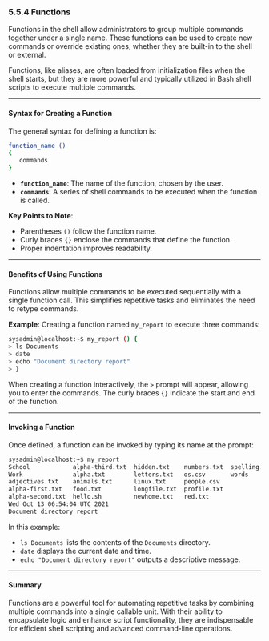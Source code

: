 ### 5.5.4 Functions  

Functions in the shell allow administrators to group multiple commands together under a single name. These functions can be used to create new commands or override existing ones, whether they are built-in to the shell or external.  

Functions, like aliases, are often loaded from initialization files when the shell starts, but they are more powerful and typically utilized in Bash shell scripts to execute multiple commands.

---

#### Syntax for Creating a Function  
The general syntax for defining a function is:  

```bash
function_name () 
{
   commands
}
```

- **`function_name`**: The name of the function, chosen by the user.  
- **`commands`**: A series of shell commands to be executed when the function is called.  

**Key Points to Note**:  
- Parentheses `()` follow the function name.  
- Curly braces `{}` enclose the commands that define the function.  
- Proper indentation improves readability.  

---

#### Benefits of Using Functions  
Functions allow multiple commands to be executed sequentially with a single function call. This simplifies repetitive tasks and eliminates the need to retype commands.

**Example**: Creating a function named `my_report` to execute three commands:  

```bash
sysadmin@localhost:~$ my_report () {
> ls Documents
> date
> echo "Document directory report"
> }
```

When creating a function interactively, the `>` prompt will appear, allowing you to enter the commands. The curly braces `{}` indicate the start and end of the function.

---

#### Invoking a Function  
Once defined, a function can be invoked by typing its name at the prompt:  

```bash
sysadmin@localhost:~$ my_report
School            alpha-third.txt  hidden.txt    numbers.txt  spelling.txt
Work              alpha.txt        letters.txt   os.csv       words
adjectives.txt    animals.txt      linux.txt     people.csv
alpha-first.txt   food.txt         longfile.txt  profile.txt
alpha-second.txt  hello.sh         newhome.txt   red.txt
Wed Oct 13 06:54:04 UTC 2021
Document directory report
```

In this example:  
- `ls Documents` lists the contents of the `Documents` directory.  
- `date` displays the current date and time.  
- `echo "Document directory report"` outputs a descriptive message.  

---

#### Summary  
Functions are a powerful tool for automating repetitive tasks by combining multiple commands into a single callable unit. With their ability to encapsulate logic and enhance script functionality, they are indispensable for efficient shell scripting and advanced command-line operations.
